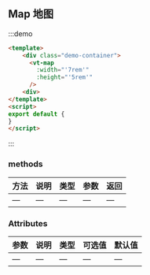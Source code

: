 
##  Map 地图

:::demo

```html
<template>
    <div class="demo-container">
      <vt-map
        :width="'7rem'"
        :height="'5rem'"
      />
    <div>
</template>
<script>
export default {
}
</script>
```

:::


### methods
| 方法           | 说明             | 类型   | 参数 | 返回 |
| -------------   | ---------------- | ------ | ------ | -------- |
| —         | —           | — | —    | —    |



### Attributes

| 参数           | 说明             | 类型   | 可选值 | 默认值 |
| -------------   | ---------------- | ------ | ------ | -------- |
| —         | —           | — | —    | —    |

